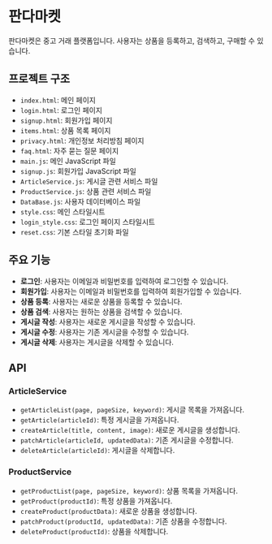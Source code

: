 # 판다마켓

판다마켓은 중고 거래 플랫폼입니다. 사용자는 상품을 등록하고, 검색하고, 구매할 수 있습니다.

## 프로젝트 구조

- `index.html`: 메인 페이지
- `login.html`: 로그인 페이지
- `signup.html`: 회원가입 페이지
- `items.html`: 상품 목록 페이지
- `privacy.html`: 개인정보 처리방침 페이지
- `faq.html`: 자주 묻는 질문 페이지
- `main.js`: 메인 JavaScript 파일
- `signup.js`: 회원가입 JavaScript 파일
- `ArticleService.js`: 게시글 관련 서비스 파일
- `ProductService.js`: 상품 관련 서비스 파일
- `DataBase.js`: 사용자 데이터베이스 파일
- `style.css`: 메인 스타일시트
- `login_style.css`: 로그인 페이지 스타일시트
- `reset.css`: 기본 스타일 초기화 파일

## 주요 기능

- **로그인**: 사용자는 이메일과 비밀번호를 입력하여 로그인할 수 있습니다.
- **회원가입**: 사용자는 이메일과 비밀번호를 입력하여 회원가입할 수 있습니다.
- **상품 등록**: 사용자는 새로운 상품을 등록할 수 있습니다.
- **상품 검색**: 사용자는 원하는 상품을 검색할 수 있습니다.
- **게시글 작성**: 사용자는 새로운 게시글을 작성할 수 있습니다.
- **게시글 수정**: 사용자는 기존 게시글을 수정할 수 있습니다.
- **게시글 삭제**: 사용자는 게시글을 삭제할 수 있습니다.

## API

### ArticleService

- `getArticleList(page, pageSize, keyword)`: 게시글 목록을 가져옵니다.
- `getArticle(articleId)`: 특정 게시글을 가져옵니다.
- `createArticle(title, content, image)`: 새로운 게시글을 생성합니다.
- `patchArticle(articleId, updatedData)`: 기존 게시글을 수정합니다.
- `deleteArticle(articleId)`: 게시글을 삭제합니다.

### ProductService

- `getProductList(page, pageSize, keyword)`: 상품 목록을 가져옵니다.
- `getProduct(productId)`: 특정 상품을 가져옵니다.
- `createProduct(productData)`: 새로운 상품을 생성합니다.
- `patchProduct(productId, updatedData)`: 기존 상품을 수정합니다.
- `deleteProduct(productId)`: 상품을 삭제합니다.

